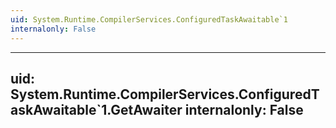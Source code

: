 ```yaml
---
uid: System.Runtime.CompilerServices.ConfiguredTaskAwaitable`1
internalonly: False
---
```


---
uid: System.Runtime.CompilerServices.ConfiguredTaskAwaitable`1.GetAwaiter
internalonly: False
---
